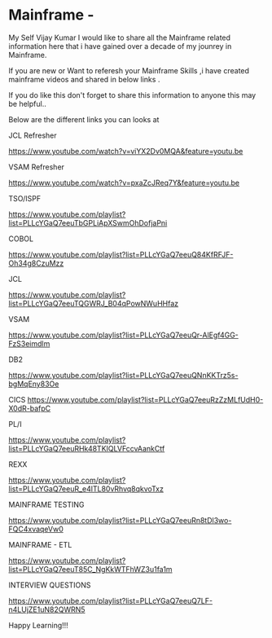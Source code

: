 # Mainframe - 

My Self Vijay Kumar I would like to share all the Mainframe related information here that i have gained over a decade of my jounrey in Mainframe.

If you are new or Want to referesh your Mainframe Skills ,i have created mainframe videos and shared in below links .

If you do like this don't forget to share this information to anyone this may be helpful.. 

Below are the different links you can looks at 

JCL Refresher

https://www.youtube.com/watch?v=viYX2Dv0MQA&feature=youtu.be

VSAM Refresher

https://www.youtube.com/watch?v=pxaZcJReq7Y&feature=youtu.be

TSO/ISPF

https://www.youtube.com/playlist?list=PLLcYGaQ7eeuTbGPLiApXSwmOhDofjaPni

COBOL

https://www.youtube.com/playlist?list=PLLcYGaQ7eeuQ84KfRFJF-Oh34g8CzuMzz

JCL

https://www.youtube.com/playlist?list=PLLcYGaQ7eeuTQGWRJ_B04qPowNWuHHfaz

VSAM

https://www.youtube.com/playlist?list=PLLcYGaQ7eeuQr-AlEgf4GG-FzS3eimdlm

DB2

https://www.youtube.com/playlist?list=PLLcYGaQ7eeuQNnKKTrz5s-bgMqEny83Oe

CICS
https://www.youtube.com/playlist?list=PLLcYGaQ7eeuRzZzMLfUdH0-X0dR-bafpC

PL/I

https://www.youtube.com/playlist?list=PLLcYGaQ7eeuRHk48TKIQLVFccvAankCtf

REXX

https://www.youtube.com/playlist?list=PLLcYGaQ7eeuR_e4lTL80vRhvq8qkvoTxz


MAINFRAME TESTING

https://www.youtube.com/playlist?list=PLLcYGaQ7eeuRn8tDl3wo-FQC4xvaqeVw0

MAINFRAME - ETL

https://www.youtube.com/playlist?list=PLLcYGaQ7eeuT85C_NgKkWTFhWZ3u1fa1m

INTERVIEW QUESTIONS

https://www.youtube.com/playlist?list=PLLcYGaQ7eeuQ7LF-n4LUjZE1uN82QWRN5


Happy Learning!!!


